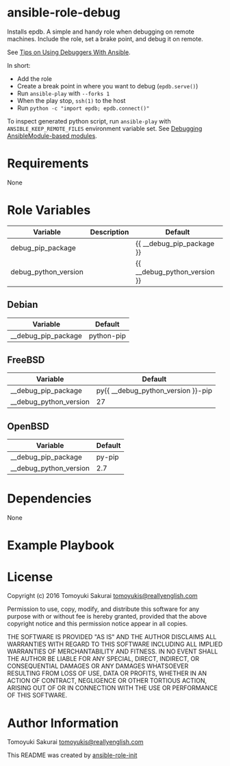 # ansible-role-debug

Installs epdb. A simple and handy role when debugging on remote
machines. Include the role, set a brake point, and debug it on remote.

See [Tips on Using Debuggers With
Ansible](http://michaeldehaan.net/post/35403909347/tips-on-using-debuggers-with-ansible).

In short:

* Add the role
* Create a break point in where you want to debug (`epdb.serve()`)
* Run `ansible-play` with `--forks 1`
* When the play stop, `ssh(1)` to the host
* Run `python -c "import epdb; epdb.connect()"`

To inspect generated python script, run `ansible-play` with
`ANSIBLE_KEEP_REMOTE_FILES` environment variable set. See [Debugging
AnsibleModule-based
modules](http://docs.ansible.com/ansible/developing_modules.html#debugging-ansiblemodule-based-modules).

# Requirements

None

# Role Variables

| Variable | Description | Default |
|----------|-------------|---------|
| debug\_pip\_package | | {{ \_\_debug\_pip\_package }} |
| debug\_python\_version | | {{ \_\_debug\_python\_version }} |

## Debian

| Variable | Default |
|----------|---------|
| \_\_debug\_pip\_package | python-pip |

## FreeBSD

| Variable | Default |
|----------|---------|
| \_\_debug\_pip\_package | py{{ \_\_debug\_python\_version }}-pip |
| \_\_debug\_python\_version | 27 |

## OpenBSD

| Variable | Default |
|----------|---------|
| \_\_debug\_pip\_package | py-pip |
| \_\_debug\_python\_version | 2.7 |

[//]: # ( comment out when RedHat is supported )
[//]: # (## RedHat)
[//]: # (| Variable | Default |)
[//]: # (|----------|---------|)
[//]: # (| \_\_debug\_pip\_package | python-pip |)
[//]: # (| \_\_debug\_python\_version | "" |)

# Dependencies

None

# Example Playbook


# License

Copyright (c) 2016 Tomoyuki Sakurai <tomoyukis@reallyenglish.com>

Permission to use, copy, modify, and distribute this software for any
purpose with or without fee is hereby granted, provided that the above
copyright notice and this permission notice appear in all copies.

THE SOFTWARE IS PROVIDED "AS IS" AND THE AUTHOR DISCLAIMS ALL WARRANTIES
WITH REGARD TO THIS SOFTWARE INCLUDING ALL IMPLIED WARRANTIES OF
MERCHANTABILITY AND FITNESS. IN NO EVENT SHALL THE AUTHOR BE LIABLE FOR
ANY SPECIAL, DIRECT, INDIRECT, OR CONSEQUENTIAL DAMAGES OR ANY DAMAGES
WHATSOEVER RESULTING FROM LOSS OF USE, DATA OR PROFITS, WHETHER IN AN
ACTION OF CONTRACT, NEGLIGENCE OR OTHER TORTIOUS ACTION, ARISING OUT OF
OR IN CONNECTION WITH THE USE OR PERFORMANCE OF THIS SOFTWARE.

# Author Information

Tomoyuki Sakurai <tomoyukis@reallyenglish.com>

This README was created by [ansible-role-init](https://gist.github.com/trombik/d01e280f02c78618429e334d8e4995c0)
